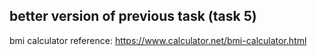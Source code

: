 ## better version of previous task (task 5)
bmi calculator reference: https://www.calculator.net/bmi-calculator.html

